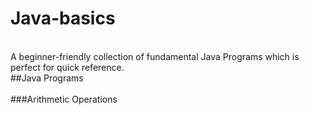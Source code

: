 # Java-basics
<br/>
A beginner-friendly collection of fundamental Java Programs which is perfect for quick reference.
<br/>
##Java Programs
<br/>
<br/>
###Arithmetic Operations
